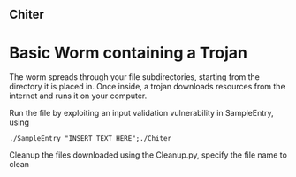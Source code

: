 <h2>Chiter</h2>

# Basic Worm containing a Trojan

The worm spreads through your file subdirectories, starting from the directory it is placed in. Once inside, a trojan downloads resources from the internet and runs it on your computer.

Run the file by exploiting an input validation vulnerability in SampleEntry, using
```
./SampleEntry "INSERT TEXT HERE";./Chiter
```

Cleanup the files downloaded using the Cleanup.py, specify the file name to clean
